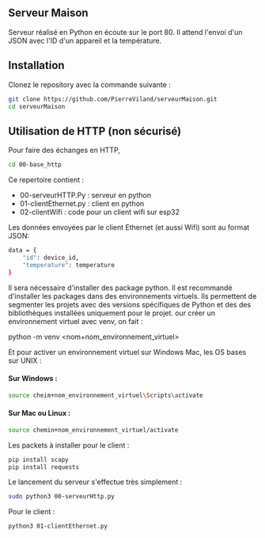 ## Serveur Maison

Serveur réalisé en Python en écoute sur le port 80. Il attend l'envoi d'un JSON avec l'ID d'un appareil et la température.

## Installation

Clonez le repository avec la commande suivante :

```bash
git clone https://github.com/PierreViland/serveurMaison.git
cd serveurMaison
```

## Utilisation de HTTP (non sécurisé)

Pour faire des échanges en HTTP, 
```bash
cd 00-base_http
```

Ce repertoire contient : 
+ 00-serveurHTTP.Py : serveur en python 
+ 01-clientEthernet.py : client en python
+ 02-clientWifi : code pour un client wifi sur esp32


Les données envoyées par le client Ethernet (et aussi Wifi) sont au format JSON: 
```bash
data = {
    "id": device_id,
    "temperature": temperature
}
```

Il sera nécessaire d'installer des package python. Il est recommandé d'installer les packages dans des environnements virtuels. Ils permettent de segmenter les projets avec des versions spécifiques de Python et des des bibliothèques installées uniquement pour le projet.
our créer un environnement virtuel avec venv, on fait :

python -m venv <nom+nom_environnement_virtuel>

Et pour activer un environnement virtuel sur Windows Mac, les OS bases sur UNIX :

#### Sur Windows :
```bash
source cheim+nom_environnement_virtuel\Scripts\activate
```
#### Sur Mac ou Linux :
```bash
source chemin+nom_environnement_virtuel/activate
```
Les packets à installer pour le client : 
```bash
pip install scapy
pip install requests
```

Le lancement du serveur s'effectue très simplement : 
```bash
sudo python3 00-serveurHttp.py 
```

Pour le client : 
```bash
python3 01-clientEthernet.py 
```



